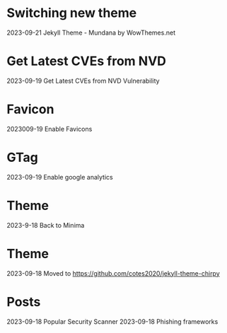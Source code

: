# Switching new theme
2023-09-21 Jekyll Theme - Mundana by WowThemes.net
# Get Latest CVEs from NVD
2023-09-19 Get Latest CVEs from NVD Vulnerability
# Favicon
2023009-19 Enable Favicons
# GTag
2023-09-19 Enable google analytics
# Theme
2023-9-18 Back to Minima
# Theme
2023-09-18 Moved to https://github.com/cotes2020/jekyll-theme-chirpy
# Posts
2023-09-18 Popular Security Scanner
2023-09-18 Phishing frameworks